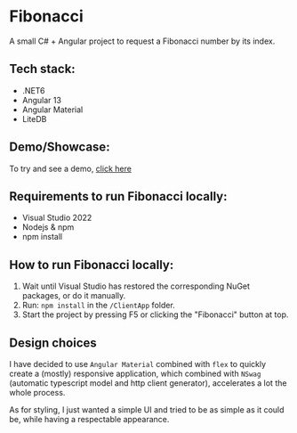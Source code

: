 # Fibonacci
A small C# + Angular project to request a Fibonacci number by its index.

## Tech stack:
- .NET6
- Angular 13
- Angular Material
- LiteDB

## Demo/Showcase:
To try and see a demo, [click here](https://fibonacci-calculator.azurewebsites.net/)

## Requirements to run Fibonacci locally:
- Visual Studio 2022
- Nodejs & npm
- npm install

## How to run Fibonacci locally:
1. Wait until Visual Studio has restored the corresponding NuGet packages, or do it manually.
2. Run: `npm install` in the `/ClientApp` folder.
3. Start the project by pressing F5 or clicking the "Fibonacci" button at top.

## Design choices
I have decided to use `Angular Material` combined with `flex` to quickly create a (mostly) responsive application, which combined with `NSwag` (automatic typescript model and http client generator), accelerates a lot the whole process.

As for styling, I just wanted a simple UI and tried to be as simple as it could be, while having a respectable appearance.
